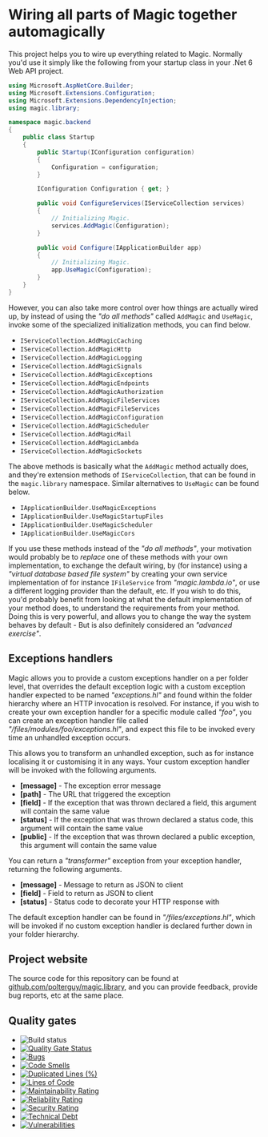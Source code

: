 
# Wiring all parts of Magic together automagically

This project helps you to wire up everything related to Magic. Normally you'd use it simply like the following from
your startup class in your .Net 6 Web API project.

```csharp
using Microsoft.AspNetCore.Builder;
using Microsoft.Extensions.Configuration;
using Microsoft.Extensions.DependencyInjection;
using magic.library;

namespace magic.backend
{
    public class Startup
    {
        public Startup(IConfiguration configuration)
        {
            Configuration = configuration;
        }

        IConfiguration Configuration { get; }

        public void ConfigureServices(IServiceCollection services)
        {
            // Initializing Magic.
            services.AddMagic(Configuration);
        }

        public void Configure(IApplicationBuilder app)
        {
            // Initializing Magic.
            app.UseMagic(Configuration);
        }
    }
}
```

However, you can also take more control over how things are actually wired up, by instead of using the
_"do all methods"_ called `AddMagic` and `UseMagic`, invoke some of the specialized initialization methods,
you can find below.

* `IServiceCollection.AddMagicCaching`
* `IServiceCollection.AddMagicHttp`
* `IServiceCollection.AddMagicLogging`
* `IServiceCollection.AddMagicSignals`
* `IServiceCollection.AddMagicExceptions`
* `IServiceCollection.AddMagicEndpoints`
* `IServiceCollection.AddMagicAuthorization`
* `IServiceCollection.AddMagicFileServices`
* `IServiceCollection.AddMagicFileServices`
* `IServiceCollection.AddMagicConfiguration`
* `IServiceCollection.AddMagicScheduler`
* `IServiceCollection.AddMagicMail`
* `IServiceCollection.AddMagicLambda`
* `IServiceCollection.AddMagicSockets`

The above methods is basically what the `AddMagic` method actually does, and they're extension methods of
`IServiceCollection`, that can be found in the `magic.library` namespace. Similar alternatives to `UseMagic` can
be found below.

* `IApplicationBuilder.UseMagicExceptions`
* `IApplicationBuilder.UseMagicStartupFiles`
* `IApplicationBuilder.UseMagicScheduler`
* `IApplicationBuilder.UseMagicCors`

If you use these methods instead of the _"do all methods"_, your motivation would probably
be to _replace_ one of these methods with your own implementation, to exchange the default wiring, by (for instance)
using a _"virtual database based file system"_ by creating your own service implementation of for instance `IFileService`
from _"magic.lambda.io"_, or use a different logging provider than the default, etc. If you wish
to do this, you'd probably benefit from looking at what the default implementation of your method does, to understand the
requirements from your method. Doing this is very powerful, and allows you to change the way the system behaves by default -
But is also definitely considered an _"advanced exercise"_.

## Exceptions handlers

Magic allows you to provide a custom exceptions handler on a per folder level, that overrides the
default exception logic with a custom exception handler expected to be named _"exceptions.hl"_ and found within
the folder hierarchy where an HTTP invocation is resolved. For instance, if you wish to create your own exception
handler for a specific module called _"foo"_, you can create an exception handler file
called _"/files/modules/foo/exceptions.hl"_, and expect this file to be invoked every time an unhandled exception
occurs.

This allows you to transform an unhandled exception, such as for instance localising it or customising it
in any ways. Your custom exception handler will be invoked with the following arguments.

* __[message]__ - The exception error message
* __[path]__ - The URL that triggered the exception
* __[field]__ - If the exception that was thrown declared a field, this argument will contain the same value
* __[status]__ - If the exception that was thrown declared a status code, this argument will contain the same value
* __[public]__ - If the exception that was thrown declared a public exception, this argument will contain the same value

You can return a _"transformer"_ exception from your exception handler, returning the following arguments.

* __[message]__ - Message to return as JSON to client
* __[field]__ - Field to return as JSON to client
* __[status]__ - Status code to decorate your HTTP response with

The default exception handler can be found in _"/files/exceptions.hl"_, which will be invoked if no custom exception
handler is declared further down in your folder hierarchy.

## Project website

The source code for this repository can be found at [github.com/polterguy/magic.library](https://github.com/polterguy/magic.library), and you can provide feedback, provide bug reports, etc at the same place.

## Quality gates

- ![Build status](https://github.com/polterguy/magic.library/actions/workflows/build.yaml/badge.svg)
- [![Quality Gate Status](https://sonarcloud.io/api/project_badges/measure?project=polterguy_magic.library&metric=alert_status)](https://sonarcloud.io/dashboard?id=polterguy_magic.library)
- [![Bugs](https://sonarcloud.io/api/project_badges/measure?project=polterguy_magic.library&metric=bugs)](https://sonarcloud.io/dashboard?id=polterguy_magic.library)
- [![Code Smells](https://sonarcloud.io/api/project_badges/measure?project=polterguy_magic.library&metric=code_smells)](https://sonarcloud.io/dashboard?id=polterguy_magic.library)
- [![Duplicated Lines (%)](https://sonarcloud.io/api/project_badges/measure?project=polterguy_magic.library&metric=duplicated_lines_density)](https://sonarcloud.io/dashboard?id=polterguy_magic.library)
- [![Lines of Code](https://sonarcloud.io/api/project_badges/measure?project=polterguy_magic.library&metric=ncloc)](https://sonarcloud.io/dashboard?id=polterguy_magic.library)
- [![Maintainability Rating](https://sonarcloud.io/api/project_badges/measure?project=polterguy_magic.library&metric=sqale_rating)](https://sonarcloud.io/dashboard?id=polterguy_magic.library)
- [![Reliability Rating](https://sonarcloud.io/api/project_badges/measure?project=polterguy_magic.library&metric=reliability_rating)](https://sonarcloud.io/dashboard?id=polterguy_magic.library)
- [![Security Rating](https://sonarcloud.io/api/project_badges/measure?project=polterguy_magic.library&metric=security_rating)](https://sonarcloud.io/dashboard?id=polterguy_magic.library)
- [![Technical Debt](https://sonarcloud.io/api/project_badges/measure?project=polterguy_magic.library&metric=sqale_index)](https://sonarcloud.io/dashboard?id=polterguy_magic.library)
- [![Vulnerabilities](https://sonarcloud.io/api/project_badges/measure?project=polterguy_magic.library&metric=vulnerabilities)](https://sonarcloud.io/dashboard?id=polterguy_magic.library)

